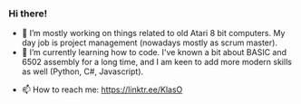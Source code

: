 ### Hi there! 

- 🔭 I’m mostly working on things related to old Atari 8 bit computers. My day job is project management (nowadays mostly as scrum master).
- 🌱 I’m currently learning how to code. I've known a bit about BASIC and 6502 assembly for a long time, and I am keen to add more modern skills as well (Python, C#, Javascript). 
<!-- - 👯 I’m looking to collaborate on ... -->
<!-- - 🤔 I’m looking for help with  -->
<!-- - 💬 Ask me about ... -->
- 📫 How to reach me: https://linktr.ee/KlasO
<!-- - 😄 Pronouns: he/him -->
<!-- - ⚡ Fun fact: ... -->